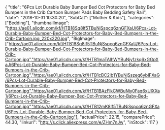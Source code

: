 {
	"title": "6Pcs Lot Durable Baby Bumper Bed Cot Protectors for Baby Bed Bumpers in the Crib Cartoon Bumper Pads Baby Bedding Safety Rail",
	"date": "2018-10-31 10:30:20",
	"SubCat": ["Mother & Kids"],
	"categories": ["Bedding"],
	"thumbnailImage": "https://ae01.alicdn.com/kf/HTB18Sq8lf5TBuNjSspcq6znGFXaU/6Pcs-Lot-Durable-Baby-Bumper-Bed-Cot-Protectors-for-Baby-Bed-Bumpers-in-the-Crib-Cartoon.jpg_220x220.jpg",
	"BigImage": ["https://ae01.alicdn.com/kf/HTB18Sq8lf5TBuNjSspcq6znGFXaU/6Pcs-Lot-Durable-Baby-Bumper-Bed-Cot-Protectors-for-Baby-Bed-Bumpers-in-the-Crib-Cartoon.jpg","https://ae01.alicdn.com/kf/HTB1maTAlhWYBuNjy1zkq6xGGpXaJ/6Pcs-Lot-Durable-Baby-Bumper-Bed-Cot-Protectors-for-Baby-Bed-Bumpers-in-the-Crib-Cartoon.jpg","https://ae01.alicdn.com/kf/HTB1cBC2lb1YBuNjSszeq6yblFXaG/6Pcs-Lot-Durable-Baby-Bumper-Bed-Cot-Protectors-for-Baby-Bed-Bumpers-in-the-Crib-Cartoon.jpg","https://ae01.alicdn.com/kf/HTB1BAzFlkCWBuNjy0Faq6xUlXXa1/6Pcs-Lot-Durable-Baby-Bumper-Bed-Cot-Protectors-for-Baby-Bed-Bumpers-in-the-Crib-Cartoon.jpg","https://ae01.alicdn.com/kf/HTB12mK8lf5TBuNjSspcq6znGFXat/6Pcs-Lot-Durable-Baby-Bumper-Bed-Cot-Protectors-for-Baby-Bed-Bumpers-in-the-Crib-Cartoon.jpg"],
	"actualPrice": 22.15,
	"comparePrice": 44.30,
	"linkurl": "http://s.click.aliexpress.com/e/ZHm7nJw",
	"inStock": 117
}
